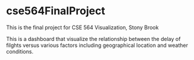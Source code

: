 # cse564FinalProject
This is the final project for CSE 564 Visualization, Stony Brook

This is a dashboard that visualize the relationship between the delay of filghts versus various factors including geographical location and weather conditions.